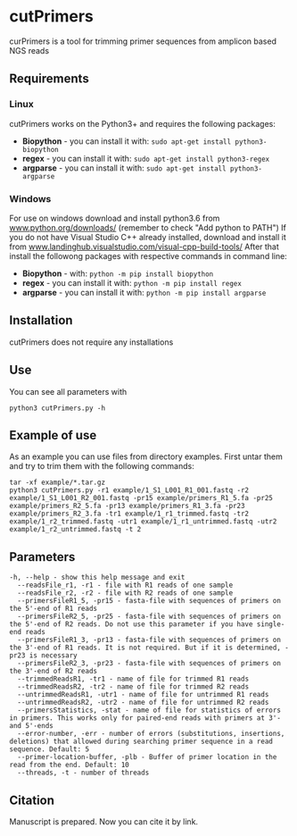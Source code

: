 # cutPrimers
curPrimers is a tool for trimming primer sequences from amplicon based NGS reads

## Requirements
### Linux
cutPrimers works on the Python3+ and requires the following packages:
* **Biopython** - you can install it with: `sudo apt-get install python3-biopython`
* **regex** - you can install it with: `sudo apt-get install python3-regex`
* **argparse** - you can install it with: `sudo apt-get install python3-argparse`
### Windows
For use on windows download and install python3.6 from www.python.org/downloads/ (remember to check "Add python to PATH")
If you do not have Visual Studio C++ already installed, download and install it from www.landinghub.visualstudio.com/visual-cpp-build-tools/
After that install the followong packages with respective commands in command line:
* **Biopython** - with: `python -m pip install biopython`
* **regex** - you can install it with: `python -m pip install regex`
* **argparse** - you can install it with: `python -m pip install argparse`

## Installation
cutPrimers does not require any installations

## Use
You can see all parameters with 
```
python3 cutPrimers.py -h
```

## Example of use
As an example you can use files from directory examples. First untar them and try to trim them with the following commands:
```
tar -xf example/*.tar.gz
python3 cutPrimers.py -r1 example/1_S1_L001_R1_001.fastq -r2 example/1_S1_L001_R2_001.fastq -pr15 example/primers_R1_5.fa -pr25 example/primers_R2_5.fa -pr13 example/primers_R1_3.fa -pr23 example/primers_R2_3.fa -tr1 example/1_r1_trimmed.fastq -tr2 example/1_r2_trimmed.fastq -utr1 example/1_r1_untrimmed.fastq -utr2 example/1_r2_untrimmed.fastq -t 2
```

## Parameters
```
-h, --help - show this help message and exit
  --readsFile_r1, -r1 - file with R1 reads of one sample
  --readsFile_r2, -r2 - file with R2 reads of one sample
  --primersFileR1_5, -pr15 - fasta-file with sequences of primers on the 5'-end of R1 reads
  --primersFileR2_5, -pr25 - fasta-file with sequences of primers on the 5'-end of R2 reads. Do not use this parameter if you have single-end reads
  --primersFileR1_3, -pr13 - fasta-file with sequences of primers on the 3'-end of R1 reads. It is not required. But if it is determined, -pr23 is necessary
  --primersFileR2_3, -pr23 - fasta-file with sequences of primers on the 3'-end of R2 reads
  --trimmedReadsR1, -tr1 - name of file for trimmed R1 reads
  --trimmedReadsR2, -tr2 - name of file for trimmed R2 reads
  --untrimmedReadsR1, -utr1 - name of file for untrimmed R1 reads
  --untrimmedReadsR2, -utr2 - name of file for untrimmed R2 reads
  --primersStatistics, -stat - name of file for statistics of errors in primers. This works only for paired-end reads with primers at 3'- and 5'-ends
  --error-number, -err - number of errors (substitutions, insertions, deletions) that allowed during searching primer sequence in a read sequence. Default: 5
  --primer-location-buffer, -plb - Buffer of primer location in the read from the end. Default: 10
  --threads, -t - number of threads
```
## Citation
Manuscript is prepared. Now you can cite it by link.
